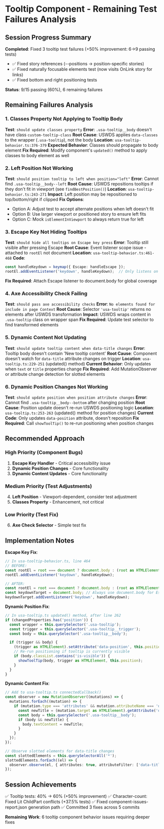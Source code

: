 # Tooltip Component - Remaining Test Failures Analysis

## Session Progress Summary

**Completed**: Fixed 3 tooltip test failures (+50% improvement: 6→9 passing tests)
- ✅ Fixed story references (--positions → position-specific stories)
- ✅ Fixed naturally focusable elements test (now visits OnLink story for links)
- ✅ Fixed bottom and right positioning tests

**Status**: 9/15 passing (60%), 6 remaining failures

## Remaining Failures Analysis

### 1. Classes Property Not Applying to Tooltip Body
**Test**: `should update classes property`
**Error**: `.usa-tooltip__body` doesn't have class `custom-tooltip-class`
**Root Cause**: USWDS applies `data-classes` to the wrapper (`.usa-tooltip`), not the body
**Location**: `usa-tooltip-behavior.ts:376-379`
**Expected Behavior**: Classes should propagate to body element
**Fix Required**: Modify component's `updated()` method to apply classes to body element as well

### 2. Left Position Not Working
**Test**: `should position tooltip to left when position="left"`
**Error**: Cannot find `.usa-tooltip__body--left`
**Root Cause**: USWDS repositions tooltips if they don't fit in viewport (see `findBestPosition()`)
**Location**: `usa-tooltip-behavior.ts:243-271`
**Impact**: Left position may be repositioned to top/bottom/right if clipped
**Fix Options**:
  - Option A: Adjust test to accept alternate positions when left doesn't fit
  - Option B: Use larger viewport or positioned story to ensure left fits
  - Option C: Mock `isElementInViewport` to always return true for left

### 3. Escape Key Not Hiding Tooltips
**Test**: `should hide all tooltips on Escape key press`
**Error**: Tooltip still visible after pressing Escape
**Root Cause**: Event listener scope issue - attached to `rootEl` not document
**Location**: `usa-tooltip-behavior.ts:461-468`
**Code**:
```typescript
const handleKeydown = keymap({ Escape: handleEscape });
rootEl.addEventListener('keydown', handleKeydown);  // Only listens on rootEl
```
**Fix Required**: Attach Escape listener to document.body for global coverage

### 4. Axe Accessibility Check Failing
**Test**: `should pass axe accessibility checks`
**Error**: `No elements found for include in page Context`
**Root Cause**: Selector `'usa-tooltip'` returns no elements after USWDS transformation
**Impact**: USWDS wraps content in `.usa-tooltip` class on wrapper span
**Fix Required**: Update test selector to find transformed elements

### 5. Dynamic Content Not Updating
**Test**: `should update tooltip content when data-title changes`
**Error**: Tooltip body doesn't contain 'New tooltip content'
**Root Cause**: Component doesn't watch for `data-title` attribute changes on trigger
**Location**: `usa-tooltip.ts:229-251` (updated() method)
**Current Behavior**: Only updates when `text` or `title` properties change
**Fix Required**: Add MutationObserver or attribute change detection for slotted elements

### 6. Dynamic Position Changes Not Working
**Test**: `should update position when position attribute changes`
**Error**: Cannot find `.usa-tooltip__body--bottom` after changing position
**Root Cause**: Position update doesn't re-run USWDS positioning logic
**Location**: `usa-tooltip.ts:253-263` (updated() method for position changes)
**Current Code**: Only updates `data-position` attribute, doesn't reposition
**Fix Required**: Call `showToolTip()` to re-run positioning when position changes

## Recommended Approach

### High Priority (Component Bugs)
1. **Escape Key Handler** - Critical accessibility issue
2. **Dynamic Position Changes** - Core functionality
3. **Dynamic Content Updates** - Core functionality

### Medium Priority (Test Adjustments)
4. **Left Position** - Viewport-dependent, consider test adjustment
5. **Classes Property** - Enhancement, not critical

### Low Priority (Test Fix)
6. **Axe Check Selector** - Simple test fix

## Implementation Notes

**Escape Key Fix**:
```typescript
// In usa-tooltip-behavior.ts, line 464
// BEFORE:
const rootEl = root === document ? document.body : (root as HTMLElement);
rootEl.addEventListener('keydown', handleKeydown);

// AFTER:
const rootEl = root === document ? document.body : (root as HTMLElement);
const keydownTarget = document.body; // Always use document.body for Escape
keydownTarget.addEventListener('keydown', handleKeydown);
```

**Dynamic Position Fix**:
```typescript
// In usa-tooltip.ts updated() method, after line 262
if (changedProperties.has('position')) {
  const wrapper = this.querySelector('.usa-tooltip');
  const trigger = this.querySelector('.usa-tooltip__trigger');
  const body = this.querySelector('.usa-tooltip__body');

  if (trigger && body) {
    (trigger as HTMLElement).setAttribute('data-position', this.position);
    // Re-run positioning if tooltip is currently visible
    if (body.classList.contains('is-visible')) {
      showToolTip(body, trigger as HTMLElement, this.position);
    }
  }
}
```

**Dynamic Content Fix**:
```typescript
// Add to usa-tooltip.ts connectedCallback()
const observer = new MutationObserver((mutations) => {
  mutations.forEach((mutation) => {
    if (mutation.type === 'attributes' && mutation.attributeName === 'data-title') {
      const newTitle = (mutation.target as HTMLElement).getAttribute('data-title');
      const body = this.querySelector('.usa-tooltip__body');
      if (body && newTitle) {
        body.textContent = newTitle;
      }
    }
  });
});

// Observe slotted elements for data-title changes
const slottedElements = this.querySelectorAll('*');
slottedElements.forEach((el) => {
  observer.observe(el, { attributes: true, attributeFilter: ['data-title'] });
});
```

## Session Achievements

✅ Tooltip tests: 40% → 60% (+50% improvement)
✅ Character-count: Fixed Lit ChildPart conflicts (+37.5% tests)
✅ Fixed component-issues-report.json generation path
✅ Committed 3 fixes across 5 commits

**Remaining Work**: 6 tooltip component behavior issues requiring deeper fixes
